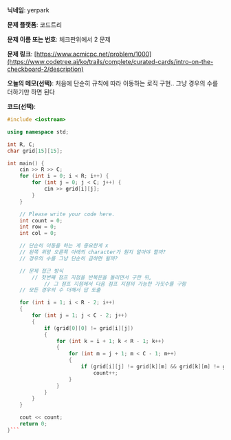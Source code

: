 **닉네임**: yerpark

**문제 플랫폼**: 코드트리

**문제 이름 또는 번호**: 체크판위에서 2 문제

**문제 링크**: [https://www.acmicpc.net/problem/1000](https://www.codetree.ai/ko/trails/complete/curated-cards/intro-on-the-checkboard-2/description)

**오늘의 메모(선택)**: 처음에 단순히 규칙에 따라 이동하는 로직 구현.. 그냥 경우의 수를 더하기만 하면 된다 

**코드(선택)**:

```c++
#include <iostream>

using namespace std;

int R, C;
char grid[15][15];

int main() {
    cin >> R >> C;
    for (int i = 0; i < R; i++) {
        for (int j = 0; j < C; j++) {
            cin >> grid[i][j];
        }
    }

    // Please write your code here.
    int count = 0;
    int row = 0;
    int col = 0;

    // 단순히 이동을 하는 게 중요한게 x
    // 왼쪽 위랑 오른쪽 아래의 character가 뭔지 알아야 할까?
    // 경우의 수를 그냥 단순히 곱하면 될까?

    // 문제 접근 방식
        // 첫번째 점프 지점을 반복문을 돌리면서 구한 뒤,
            // 그 점프 지점에서 다음 점프 지점의 가능한 가짓수를 구함
    // 모든 경우의 수 더해서 답 도출 

    for (int i = 1; i < R - 2; i++)
    {
        for (int j = 1; j < C - 2; j++)
        {
            if (grid[0][0] != grid[i][j]) 
            {
                for (int k = i + 1; k < R - 1; k++)
                {
                    for (int m = j + 1; m < C - 1; m++)
                    {
                        if (grid[i][j] != grid[k][m] && grid[k][m] != grid[R - 1][C - 1])
                            count++;
                    }
                }
            }
        }
    }

    cout << count;
    return 0;
}```
